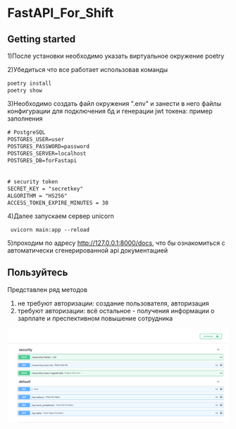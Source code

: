 # FastAPI_For_Shift

## Getting started

1)После установки необходимо указать виртуальное окружение poetry

2)Убедиться что все работает использовав команды

```
poetry install
poetry show
```
3)Необходимо создать файл окружения ".env"
и занести в него файлы конфигурации для подключения бд и генерации jwt токена:
пример заполнения 
```
# PostgreSQL
POSTGRES_USER=user
POSTGRES_PASSWORD=password
POSTGRES_SERVER=localhost
POSTGRES_DB=forFastapi


# security token
SECRET_KEY = "secretkey"
ALGORITHM = "HS256"
ACCESS_TOKEN_EXPIRE_MINUTES = 30
```

4)Далее запускаем сервер unicorn

```
 uvicorn main:app --reload
```
5)проходим по адресу http://127.0.0.1:8000/docs,
что бы ознакомиться с автоматически сгенерированной api документацией


## Пользуйтесь

Представлен ряд методов

1) не требуют авторизации: создание пользователя, авторизация
2) требуют авторизации: всё остальное - получения информации о зарплате и преспективном 
повышение сотрудника

![alt text](static/img/markdown_logo.png "Title Text")